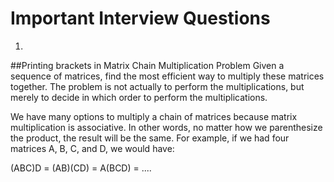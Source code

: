 # Important Interview Questions
1.
##Printing brackets in Matrix Chain Multiplication Problem
Given a sequence of matrices, find the most efficient way to multiply these matrices together. The problem is not actually to perform the multiplications, but merely to decide in which order to perform the multiplications.

We have many options to multiply a chain of matrices because matrix multiplication is associative. In other words, no matter how we parenthesize the product, the result will be the same. For example, if we had four matrices A, B, C, and D, we would have:

 (ABC)D = (AB)(CD) = A(BCD) = ....
